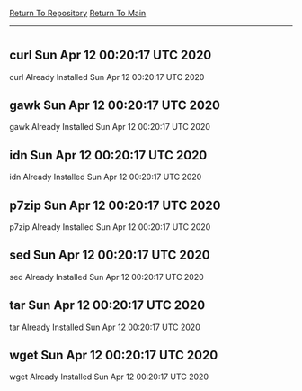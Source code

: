 [Return To Repository](https://github.com/deathbybandaid/piholeparser/)
[Return To Main](https://github.com/deathbybandaid/piholeparser/blob/master/RecentRunLogs/Mainlog.md)
____________________________________
# 
## curl Sun Apr 12 00:20:17 UTC 2020
curl Already Installed Sun Apr 12 00:20:17 UTC 2020
## gawk Sun Apr 12 00:20:17 UTC 2020
gawk Already Installed Sun Apr 12 00:20:17 UTC 2020
## idn Sun Apr 12 00:20:17 UTC 2020
idn Already Installed Sun Apr 12 00:20:17 UTC 2020
## p7zip Sun Apr 12 00:20:17 UTC 2020
p7zip Already Installed Sun Apr 12 00:20:17 UTC 2020
## sed Sun Apr 12 00:20:17 UTC 2020
sed Already Installed Sun Apr 12 00:20:17 UTC 2020
## tar Sun Apr 12 00:20:17 UTC 2020
tar Already Installed Sun Apr 12 00:20:17 UTC 2020
## wget Sun Apr 12 00:20:17 UTC 2020
wget Already Installed Sun Apr 12 00:20:17 UTC 2020

